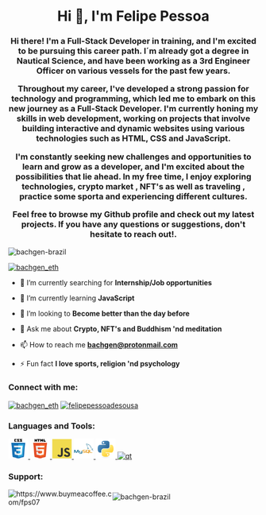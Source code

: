 <h1 align="center">Hi 👋, I'm Felipe Pessoa</h1>
<h3 align="center">Hi there! I'm a Full-Stack Developer in training, and I'm excited to be pursuing this career path. I´m already got a degree in Nautical Science, and have been working as a 3rd Engineer Officer on various vessels for the past few years.

Throughout my career, I've developed a strong passion for technology and programming, which led me to embark on this new journey as a Full-Stack Developer. I'm currently honing my skills in web development, working on projects that involve building interactive and dynamic websites using various technologies such as HTML, CSS and JavaScript.

I'm constantly seeking new challenges and opportunities to learn and grow as a developer, and I'm excited about the possibilities that lie ahead. In my free time, I enjoy exploring technologies, crypto market , NFT's as well as traveling , practice some sporta and experiencing different cultures.

Feel free to browse my Github profile and check out my latest projects. If you have any questions or suggestions, don't hesitate to reach out!.</h3>

<p align="left"> <img src="https://komarev.com/ghpvc/?username=bachgen-brazil&label=Profile%20views&color=0e75b6&style=flat" alt="bachgen-brazil" /> </p>

<p align="left"> <a href="https://twitter.com/bachgen_eth" target="blank"><img src="https://img.shields.io/twitter/follow/bachgen_eth?logo=twitter&style=for-the-badge" alt="bachgen_eth" /></a> </p>

- 🔭 I’m currently searching for **Internship/Job opportunities**

- 🌱 I’m currently learning **JavaScript**

- 👯 I’m looking to **Become better than the day before**

- 💬 Ask me about **Crypto, NFT's and Buddhism 'nd meditation**

- 📫 How to reach me **bachgen@protonmail.com**

- ⚡ Fun fact **I love sports, religion 'nd psychology**

<h3 align="left">Connect with me:</h3>
<p align="left">
<a href="https://twitter.com/bachgen_eth" target="blank"><img align="center" src="https://raw.githubusercontent.com/rahuldkjain/github-profile-readme-generator/master/src/images/icons/Social/twitter.svg" alt="bachgen_eth" height="30" width="40" /></a>
<a href="https://linkedin.com/in/felipepessoadesousa" target="blank"><img align="center" src="https://raw.githubusercontent.com/rahuldkjain/github-profile-readme-generator/master/src/images/icons/Social/linked-in-alt.svg" alt="felipepessoadesousa" height="30" width="40" /></a>
</p>

<h3 align="left">Languages and Tools:</h3>
<p align="left"> <a href="https://www.w3schools.com/css/" target="_blank" rel="noreferrer"> <img src="https://raw.githubusercontent.com/devicons/devicon/master/icons/css3/css3-original-wordmark.svg" alt="css3" width="40" height="40"/> </a> <a href="https://www.w3.org/html/" target="_blank" rel="noreferrer"> <img src="https://raw.githubusercontent.com/devicons/devicon/master/icons/html5/html5-original-wordmark.svg" alt="html5" width="40" height="40"/> </a> <a href="https://developer.mozilla.org/en-US/docs/Web/JavaScript" target="_blank" rel="noreferrer"> <img src="https://raw.githubusercontent.com/devicons/devicon/master/icons/javascript/javascript-original.svg" alt="javascript" width="40" height="40"/> </a> <a href="https://www.mysql.com/" target="_blank" rel="noreferrer"> <img src="https://raw.githubusercontent.com/devicons/devicon/master/icons/mysql/mysql-original-wordmark.svg" alt="mysql" width="40" height="40"/> </a> <a href="https://www.python.org" target="_blank" rel="noreferrer"> <img src="https://raw.githubusercontent.com/devicons/devicon/master/icons/python/python-original.svg" alt="python" width="40" height="40"/> </a> <a href="https://www.qt.io/" target="_blank" rel="noreferrer"> <img src="https://upload.wikimedia.org/wikipedia/commons/0/0b/Qt_logo_2016.svg" alt="qt" width="40" height="40"/> </a> </p>


<h3 align="left">Support:</h3>
<p><a href="https://www.buymeacoffee.com/fps07"> <img align="left" src="https://cdn.buymeacoffee.com/buttons/v2/default-yellow.png" height="50" width="210" alt="https://www.buymeacoffee.com/fps07" /></a></p>
<p><img align="middle" src="https://github-readme-stats.vercel.app/api/top-langs?username=bachgen-brazil&show_icons=true&locale=en&layout=compact" alt="bachgen-brazil" /></p>


